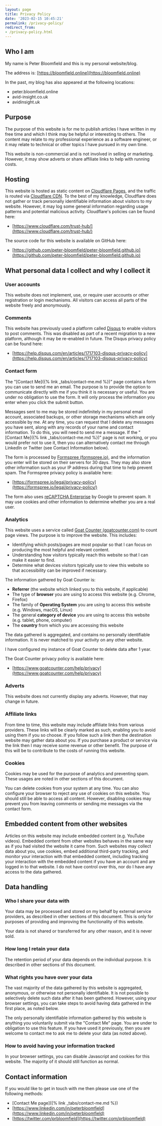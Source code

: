 ```yaml
---
layout: page
title: Privacy Policy
date: '2023-02-15 10:45:21'
permalink: /privacy-policy/
redirect_from:
- /privacy-policy.html
---
```


## Who I am

My name is Peter Bloomfield and this is my personal website/blog.

The address is: [https://bloomfield.online](https://bloomfield.online)

In the past, my blog has also appeared at the following locations:

* peter.bloomfield.online
* avid-insight.co.uk
* avidinsight.uk

## Purpose

The purpose of this website is for me to publish articles I have written in my free time and which I think may be helpful or interesting to others. The content may relate to my professional experience as a software engineer, or it may relate to technical or other topics I have pursued in my own time.

This website is non-commercial and is not involved in selling or marketing. However, it may show adverts or share affiliate links to help with running costs.

## Hosting

This website is hosted as static content on [Cloudflare Pages](https://pages.cloudflare.com/), and the traffic is routed via [Cloudflare CDN](https://www.cloudflare.com/application-services/products/cdn/). To the best of my knowledge, Cloudflare does not gather or track personally identifiable information about visitors to my website. However, it may log some general information regarding usage patterns and potential malicious activity. Cloudflare's policies can be found here:

- [https://www.cloudflare.com/trust-hub/](https://www.cloudflare.com/trust-hub/)

The source code for this website is available on GitHub here:

- [https://github.com/peter-bloomfield/peter-bloomfield.github.io](https://github.com/peter-bloomfield/peter-bloomfield.github.io)

## What personal data I collect and why I collect it

### User accounts

This website does not implement, use, or require user accounts or other registration or login mechanisms. All visitors can access all parts of the website freely and anonymously.

### Comments

This website has previously used a platform called [Disqus](http://disqus.com/) to enable visitors to post comments. This was disabled as part of a recent migration to a new platform, although it may be re-enabled in future. The Disqus privacy policy can be found here:

- [https://help.disqus.com/en/articles/1717103-disqus-privacy-policy](https://help.disqus.com/en/articles/1717103-disqus-privacy-policy)

### Contact form

The "[Contact Me]({% link _tabs/contact-me.md %})" page contains a form you can use to send me an email. The purpose is to provide the option to communicate directly with me if you think it is necessary or useful. You are under no obligation to use the form. It will only process the information you enter when you click the submit button. 

Messages sent to me may be stored indefinitely in my personal email account, associated backups, or other storage mechanisms which are only accessible by me. At any time, you can request that I delete any messages you have sent, along with any records of your name and contact information. To do this, you will need to send me a message. If the "[Contact Me]({% link _tabs/contact-me.md %})" page is not working, or you would prefer not to use it, then you can alternatively contact me through LinkedIn or Twitter (see Contact Information below).

The form is processed by [Formspree (formspree.io)](https://formspree.io/), and the information you enter will be stored on their servers for 30 days. They may also store other information such as your IP address during that time to help prevent spam. The Formspree privacy policy is available here:

- [https://formspree.io/legal/privacy-policy](https://formspree.io/legal/privacy-policy/)

The form also uses [reCAPTCHA Enterprise](https://cloud.google.com/recaptcha-enterprise) by Google to prevent spam. It may use cookies and other information to determine whether you are a real user.

### Analytics

This website uses a service called [Goat Counter (goatcounter.com)](https://www.goatcounter.com) to count page views. The purpose is to improve the website. This includes:

* Identifying which posts/pages are most popular so that I can focus on producing the most helpful and relevant content.
* Understanding how visitors typically reach this website so that I can make it easier to find.
* Determine what devices visitors typically use to view this website so that accessibility can be improved if necessary.

The information gathered by Goat Counter is:

* **Referrer** (the website which linked you to this website, if applicable)
* The type of **browser** you are using to access this website (e.g. Chrome, Firefox)
* The family of **Operating System** you are using to access this website (e.g. Windows, macOS, Linux)
* The general **category of device** you are using to access this website (e.g. tablet, phone, computer)
* The **country** from which you are accessing this website

The data gathered is aggregated, and contains no personally identifiable information. It is never matched to your activity on any other website.

I have configured my instance of Goat Counter to delete data after 1 year.

The Goat Counter privacy policy is available here:

- [https://www.goatcounter.com/help/privacy](https://www.goatcounter.com/help/privacy)

### Adverts

This website does not currently display any adverts. However, that may change in future.

### Affiliate links

From time to time, this website may include affiliate links from various providers. These links will be clearly marked as such, enabling you to avoid using them if you so choose. If you follow such a link then the destination website may gather data about you. If you purchase a product or service via the link then I may receive some revenue or other benefit. The purpose of this will be to contribute to the costs of running this website.

### Cookies

Cookies may be used for the purpose of analytics and preventing spam. These usages are noted in other sections of this document.

You can delete cookies from your system at any time. You can also configure your browser to reject any use of cookies on this website. You should still be able to access all content. However, disabling cookies may prevent you from leaving comments or sending me messages via the contact form.

## Embedded content from other websites

Articles on this website may include embedded content (e.g. YouTube videos). Embedded content from other websites behaves in the same way as if you had visited the website it came from. Such websites may collect data about you, use cookies, embed additional third-party tracking, and monitor your interaction with that embedded content, including tracking your interaction with the embedded content if you have an account and are logged in to that website. I do not have control over this, nor do I have any access to the data gathered.

## Data handling

### Who I share your data with

Your data may be processed and stored on my behalf by external service providers, as described in other sections of this document. This is only for purposes of providing and improving the functionality of this website.

Your data is not shared or transferred for any other reason, and it is never sold.

### How long I retain your data

The retention period of your data depends on the individual purpose. It is described in other sections of this document.

### What rights you have over your data

The vast majority of the data gathered by this website is aggregated, anonymous, or otherwise not personally identifiable. It is not possible to selectively delete such data after it has been gathered. However, using your browser settings, you can take steps to avoid having data gathered in the first place, as noted below.

The only personally identifiable information gathered by this website is anything you voluntarily submit via the "Contact Me" page. You are under to obligation to use this feature. If you have used it previously, then you are welcome to contact me to ask me to delete your data (as noted above).

### How to avoid having your information tracked

In your browser settings, you can disable Javascript and cookies for this website. The majority of it should still function as normal.

## Contact information

If you would like to get in touch with me then please use one of the following methods:

- [Contact Me page]({% link _tabs/contact-me.md %})
- [https://www.linkedin.com/in/peterbloomfield](https://www.linkedin.com/in/peterbloomfield)
- [https://twitter.com/prbloomfield](https://twitter.com/prbloomfield)
